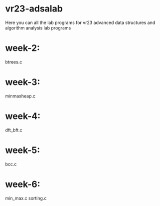 # vr23-adsalab
Here you can all the lab programs for vr23 advanced data structures and algorithm analysis lab programs 
# week-2:
  btrees.c
# week-3:
  minmaxheap.c
# week-4:
  dft_bft.c 
# week-5:
  bcc.c
# week-6:
  min_max.c
  sorting.c
